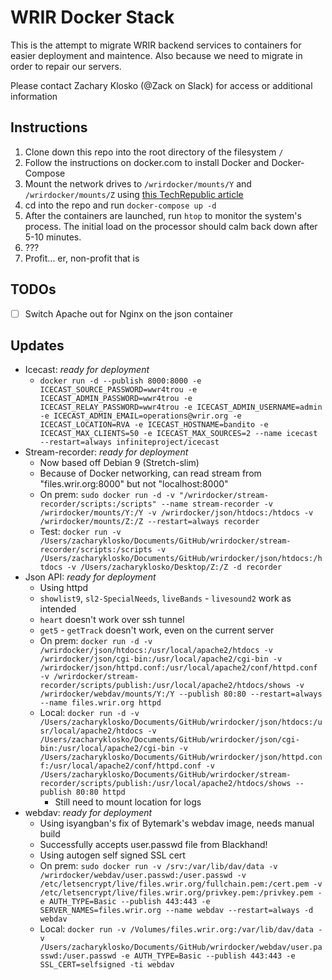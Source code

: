 # WRIR Docker Stack

This is the attempt to migrate WRIR backend services to containers for easier deployment and maintence. Also because we need to migrate in order to repair our servers.

Please contact Zachary Klosko (@Zack on Slack) for access or additional information

## Instructions

1. Clone down this repo into the root directory of the filesystem `/`
2. Follow the instructions on docker.com to install Docker and Docker-Compose
3. Mount the network drives to `/wrirdocker/mounts/Y` and `/wrirdocker/mounts/Z` using [this TechRepublic article](https://www.techrepublic.com/article/how-to-permanently-mount-a-windows-share-on-linux/)
4. cd into the repo and run `docker-compose up -d`
5. After the containers are launched, run `htop` to monitor the system's process. The initial load on the processor should calm back down after 5-10 minutes.
6. ???
7. Profit... er, non-profit that is

## TODOs

- [ ] Switch Apache out for Nginx on the json container

## Updates

- Icecast: *ready for deployment*
  - `docker run -d --publish 8000:8000 -e ICECAST_SOURCE_PASSWORD=wwr4trou -e ICECAST_ADMIN_PASSWORD=wwr4trou -e ICECAST_RELAY_PASSWORD=wwr4trou -e ICECAST_ADMIN_USERNAME=admin -e ICECAST_ADMIN_EMAIL=operations@wrir.org -e ICECAST_LOCATION=RVA -e ICECAST_HOSTNAME=bandito -e ICECAST_MAX_CLIENTS=50 -e ICECAST_MAX_SOURCES=2 --name icecast --restart=always infiniteproject/icecast`
- Stream-recorder: *ready for deployment*
  - Now based off Debian 9 (Stretch-slim)
  - Because of Docker networking, can read stream from "files.wrir.org:8000" but not "localhost:8000"
  - On prem: `sudo docker run -d -v "/wrirdocker/stream-recorder/scripts:/scripts" --name stream-recorder -v /wrirdocker/mounts/Y:/Y -v /wrirdocker/json/htdocs:/htdocs -v /wrirdocker/mounts/Z:/Z --restart=always recorder`
  - Test: `docker run -v /Users/zacharyklosko/Documents/GitHub/wrirdocker/stream-recorder/scripts:/scripts -v /Users/zacharyklosko/Documents/GitHub/wrirdocker/json/htdocs:/htdocs -v /Users/zacharyklosko/Desktop/Z:/Z -d recorder`
- Json API: *ready for deployment*
  - Using httpd
  - `showlist9`, `sl2-SpecialNeeds`, `liveBands` - `livesound2` work as intended
  - `heart` doesn't work over ssh tunnel
  - `get5` - `getTrack` doesn't work, even on the current server
  - On prem: `docker run -d -v /wrirdocker/json/htdocs:/usr/local/apache2/htdocs -v /wrirdocker/json/cgi-bin:/usr/local/apache2/cgi-bin -v /wrirdocker/json/httpd.conf:/usr/local/apache2/conf/httpd.conf -v /wrirdocker/stream-recorder/scripts/publish:/usr/local/apache2/htdocs/shows -v /wrirdocker/webdav/mounts/Y:/Y --publish 80:80 --restart=always --name files.wrir.org httpd`
  - Local: `docker run -d -v /Users/zacharyklosko/Documents/GitHub/wrirdocker/json/htdocs:/usr/local/apache2/htdocs -v /Users/zacharyklosko/Documents/GitHub/wrirdocker/json/cgi-bin:/usr/local/apache2/cgi-bin -v /Users/zacharyklosko/Documents/GitHub/wrirdocker/json/httpd.conf:/usr/local/apache2/conf/httpd.conf -v /Users/zacharyklosko/Documents/GitHub/wrirdocker/stream-recorder/scripts/publish:/usr/local/apache2/htdocs/shows --publish 80:80 httpd`
    - Still need to mount location for logs
- webdav: *ready for deployment*
  - Using isyangban's fix of Bytemark's webdav image, needs manual build
  - Successfully accepts user.passwd file from Blackhand!
  - Using autogen self signed SSL cert
  - On prem: `sudo docker run -v /srv:/var/lib/dav/data -v /wrirdocker/webdav/user.passwd:/user.passwd -v /etc/letsencrypt/live/files.wrir.org/fullchain.pem:/cert.pem -v /etc/letsencrypt/live/files.wrir.org/privkey.pem:/privkey.pem -e AUTH_TYPE=Basic --publish 443:443 -e SERVER_NAMES=files.wrir.org --name webdav --restart=always -d webdav`
  - Local: `docker run -v /Volumes/files.wrir.org:/var/lib/dav/data -v /Users/zacharyklosko/Documents/GitHub/wrirdocker/webdav/user.passwd:/user.passwd -e AUTH_TYPE=Basic --publish 443:443 -e SSL_CERT=selfsigned -ti webdav`
